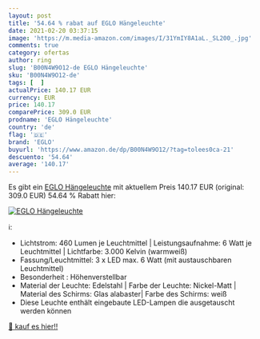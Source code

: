 ```yaml
---
layout: post
title: '54.64 % rabat auf EGLO Hängeleuchte'
date: 2021-02-20 03:37:15
image: 'https://m.media-amazon.com/images/I/31YmIY8A1aL._SL200_.jpg'
comments: true
category: ofertas
author: ring
slug: 'B00N4W9O12-de EGLO Hängeleuchte'
sku: 'B00N4W9O12-de'
tags: [  ]
actualPrice: 140.17 EUR
currency: EUR
price: 140.17
comparePrice: 309.0 EUR
prodname: 'EGLO Hängeleuchte'
country: 'de'
flag: '🇩🇪'
brand: 'EGLO'
buyurl: 'https://www.amazon.de/dp/B00N4W9O12/?tag=tolees0ca-21'
descuento: '54.64'
average: '140.17'
---
```


Es gibt ein [EGLO Hängeleuchte](https://www.amazon.de/dp/B00N4W9O12/?tag=tolees0ca-21) mit aktuellem Preis 140.17 EUR (original: 309.0 EUR) 54.64 % Rabatt hier:

[![EGLO Hängeleuchte](https://m.media-amazon.com/images/I/31YmIY8A1aL._SL200_.jpg)](https://www.amazon.de/dp/B00N4W9O12/?tag=tolees0ca-21)

ℹ️:

- Lichtstrom: 460 Lumen je Leuchtmittel | Leistungsaufnahme: 6 Watt je Leuchtmittel | Lichtfarbe: 3.000 Kelvin (warmweiß)
- Fassung/Leuchtmittel: 3 x LED max. 6 Watt (mit austauschbaren Leuchtmittel)
- Besonderheit : Höhenverstellbar
- Material der Leuchte: Edelstahl | Farbe der Leuchte: Nickel-Matt | Material des Schirms: Glas alabaster| Farbe des Schirms: weiß
- Diese Leuchte enthält eingebaute LED-Lampen die ausgetauscht werden können

[🛒 kauf es hier!!](https://www.amazon.de/dp/B00N4W9O12/?tag=tolees0ca-21)
